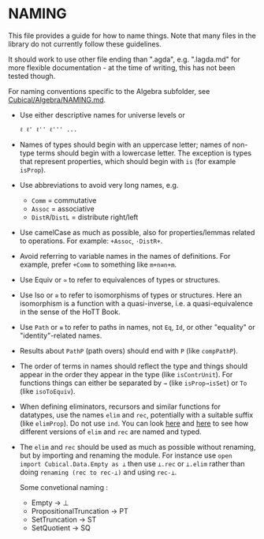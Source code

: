 NAMING
======

This file provides a guide for how to name things. Note that many
files in the library do not currently follow these guidelines.

It should work to use other file ending than ".agda", e.g. ".lagda.md"
for more flexible documentation - at the time of writing, this has not
been tested though.

For naming conventions specific to the Algebra subfolder, see
[Cubical/Algebra/NAMING.md](https://github.com/agda/cubical/blob/master/Cubical/Algebra/NAMING.md).

* Use either descriptive names for universe levels or
  ```
  ℓ ℓ' ℓ'' ℓ''' ...
  ```

* Names of types should begin with an uppercase letter; names of
  non-type terms should begin with a lowercase letter. The exception
  is types that represent properties, which should begin with `is`
  (for example `isProp`).

* Use abbreviations to avoid very long names, e.g.
  - `Comm` = commutative
  - `Assoc` = associative
  - `DistR`/`DistL` = distribute right/left

* Use camelCase as much as possible, also for properties/lemmas
  related to operations. For example: `+Assoc`, `·DistR+`.

* Avoid referring to variable names in the names of definitions.
  For example, prefer `+Comm` to something like `m+n≡n+m`.

* Use Equiv or `≃` to refer to equivalences of types or structures.

* Use Iso or `≅` to refer to isomorphisms of types or structures.
  Here an isomorphism is a function with a quasi-inverse, i.e. a
  quasi-equivalence in the sense of the HoTT Book.

* Use `Path` or `≡` to refer to paths in names, not `Eq`, `Id`, or
  other "equality" or "identity"-related names.

* Results about `PathP` (path overs) should end with `P` (like
  `compPathP`).

* The order of terms in names should reflect the type and things
  should appear in the order they appear in the type (like
  `isContrUnit`). For functions things can either be separated by `→`
  (like `isProp→isSet`) or `To` (like `isoToEquiv`).

* When defining eliminators, recursors and similar functions for datatypes,
  use the names `elim` and `rec`, potentially with a suitable suffix (like `elimProp`).
  Do not use `ind`.
  You can look
  [here](https://github.com/agda/cubical/blob/master/Cubical/HITs/SetQuotients/Properties.agda#L42-L92)
  and
  [here](https://github.com/agda/cubical/blob/master/Cubical/HITs/S1/Properties.agda#L14-L20)
  to see how different versions of `elim` and `rec` are named and typed.

* The `elim` and `rec` should be used as much as possible without
  renaming, but by importing and renaming the module.
  For instance use `open import Cubical.Data.Empty as ⊥`
  then use `⊥.rec` or `⊥.elim` rather than doing
  `renaming (rec to rec-⊥)` and using `rec-⊥`.

  Some convetional naming :
  - Empty                   -> ⊥
  - PropositionalTruncation -> PT
  - SetTruncation           -> ST
  - SetQuotient             -> SQ
